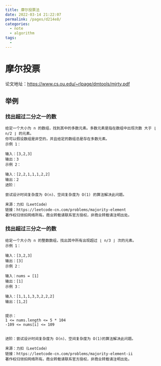 ```yaml
---
title: 摩尔投票法
date: 2022-03-14 21:22:07
permalink: /pages/d214e8/
categories:
  - note
  - algorithm
tags:
  - 
---
```

# 摩尔投票

论文地址：https://www.cs.ou.edu/~rlpage/dmtools/mjrty.pdf

## 举例

### 找出超过二分之一的数

```
给定一个大小为 n 的数组，找到其中的多数元素。多数元素是指在数组中出现次数 大于 ⌊ n/2 ⌋ 的元素。
你可以假设数组是非空的，并且给定的数组总是存在多数元素。
示例 1：

输入：[3,2,3]
输出：3
示例 2：

输入：[2,2,1,1,1,2,2]
输出：2
进阶：

尝试设计时间复杂度为 O(n)、空间复杂度为 O(1) 的算法解决此问题。

来源：力扣（LeetCode）
链接：https://leetcode-cn.com/problems/majority-element
著作权归领扣网络所有。商业转载请联系官方授权，非商业转载请注明出处。
```



### 找出超过三分之一的数

```
给定一个大小为 n 的整数数组，找出其中所有出现超过 ⌊ n/3 ⌋ 次的元素。
示例 1：

输入：[3,2,3]
输出：[3]
示例 2：

输入：nums = [1]
输出：[1]
示例 3：

输入：[1,1,1,3,3,2,2,2]
输出：[1,2]


提示：
1 <= nums.length <= 5 * 104
-109 <= nums[i] <= 109
 

进阶：尝试设计时间复杂度为 O(n)、空间复杂度为 O(1)的算法解决此问题。

来源：力扣（LeetCode）
链接：https://leetcode-cn.com/problems/majority-element-ii
著作权归领扣网络所有。商业转载请联系官方授权，非商业转载请注明出处。
```



